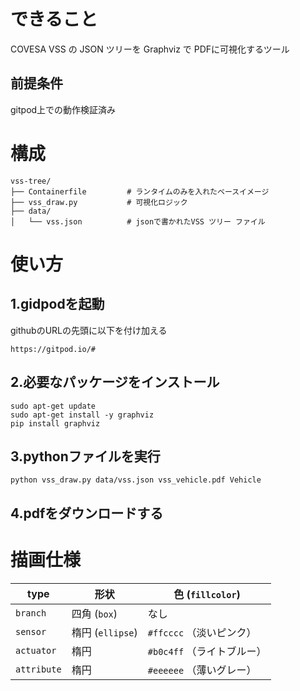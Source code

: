# できること
COVESA VSS の JSON ツリーを Graphviz で PDFに可視化するツール<br>

## 前提条件
gitpod上での動作検証済み

# 構成
```
vss-tree/
├── Containerfile         # ランタイムのみを入れたベースイメージ
├── vss_draw.py           # 可視化ロジック
├── data/
│   └── vss.json          # jsonで書かれたVSS ツリー ファイル
```
# 使い方
## 1.gidpodを起動
githubのURLの先頭に以下を付け加える
```
https://gitpod.io/#
```
## 2.必要なパッケージをインストール
```
sudo apt-get update 
sudo apt-get install -y graphviz
pip install graphviz
```
## 3.pythonファイルを実行
```
python vss_draw.py data/vss.json vss_vehicle.pdf Vehicle
```
## 4.pdfをダウンロードする


# 描画仕様
| type        | 形状             | 色 (`fillcolor`)    |
| ----------- | --------------- | ------------------ |
| `branch`    | 四角 (`box`)     | なし                 |
| `sensor`    | 楕円 (`ellipse`) | `#ffcccc` （淡いピンク）  |
| `actuator`  | 楕円             | `#b0c4ff` （ライトブルー） |
| `attribute` | 楕円             | `#eeeeee` （薄いグレー）  |

